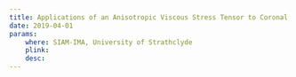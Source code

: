 ```yaml
---
title: Applications of an Anisotropic Viscous Stress Tensor to Coronal Heating
date: 2019-04-01
params:
    where: SIAM-IMA, University of Strathclyde
    plink:
    desc:
---
```

